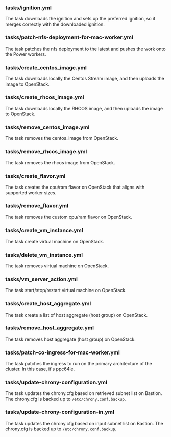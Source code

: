 ### tasks/ignition.yml

The task downloads the ignition and sets up the preferred ignition, so it merges correctly with the downloaded ignition.

### tasks/patch-nfs-deployment-for-mac-worker.yml

The task patches the nfs deployment to the latest and pushes the work onto the Power workers.

### tasks/create_centos_image.yml

The task downloads locally the Centos Stream image, and then uploads the image to OpenStack.

### tasks/create_rhcos_image.yml

The task downloads locally the RHCOS image, and then uploads the image to OpenStack.

### tasks/remove_centos_image.yml

The task removes the centos_image from OpenStack.

### tasks/remove_rhcos_image.yml

The task removes the rhcos image from OpenStack.

### tasks/create_flavor.yml

The task creates the cpu/ram flavor on OpenStack that aligns with supported worker sizes.

### tasks/remove_flavor.yml

The task removes the custom cpu/ram flavor on OpenStack.

### tasks/create_vm_instance.yml

The task create virtual machine on OpenStack.

### tasks/delete_vm_instance.yml

The task removes virtual machine on OpenStack.

### tasks/vm_server_action.yml

The task start/stop/restart virtual machine on OpenStack.

### tasks/create_host_aggregate.yml

The task create a list of host aggregate (host group) on OpenStack.

### tasks/remove_host_aggregate.yml

The task removes host aggregate (host group) on OpenStack.

### tasks/patch-co-ingress-for-mac-worker.yml

The task patches the ingress to run on the primary architecture of the cluster. In this case, it's ppc64le.

### tasks/update-chrony-configuration.yml

The task updates the chrony.cfg based on retrieved subnet list on Bastion.
The chrony.cfg is backed up to `/etc/chrony.conf.backup`.

### tasks/update-chrony-configuration-in.yml

The task updates the chrony.cfg based on input subnet list on Bastion.
The chrony.cfg is backed up to `/etc/chrony.conf.backup`.
